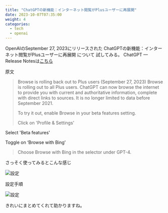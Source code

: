 ```yaml
---
title: "ChatGPTの新機能：インターネット閲覧がPlusユーザーに再展開"
date: 2023-10-07T07:35:00
weight: 4
categories:
  - tech
  - openai
---
```


OpenAIのSeptember 27, 2023にリリースされた
ChatGPTの新機能：インターネット閲覧がPlusユーザーに再展開 について
試してみる。
 ChatGPT — Release Notesは[こちら](https://help.openai.com/en/articles/6825453-chatgpt-release-notes#h_4799933861)

原文

>Browse is rolling back out to Plus users (September 27, 2023)
Browse is rolling out to all Plus users. ChatGPT can now browse the internet to provide you with current and authoritative information, complete with direct links to sources. It is no longer limited to data before September 2021. 
>
>To try it out, enable Browse in your beta features setting.
>
>Click on 'Profile & Settings’
>
Select 'Beta features'
>
Toggle on ‘Browse with Bing’
>
>Choose Browse with Bing in the selector under GPT-4.

さっそく使ってみるとこんな感じ

![設定](/images/tech/ChatGPT-BrowsePlusUpdate_20230927_2.png)


設定手順

![設定](/images/tech/ChatGPT-BrowsePlusUpdate_20230927_1.png)


きれいにまとめてくれて助かりますね。
